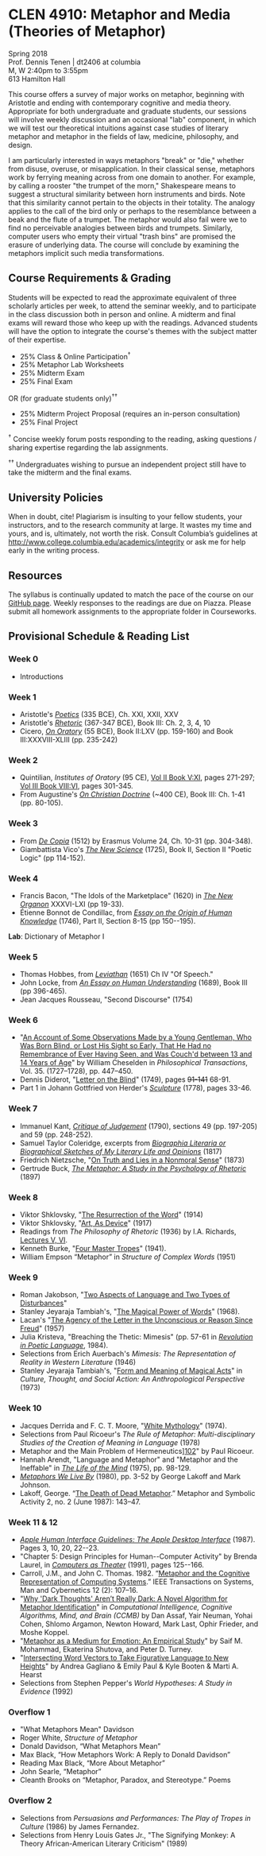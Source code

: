 # CLEN 4910: Metaphor and Media (Theories of Metaphor)

Spring 2018  
Prof. Dennis Tenen | dt2406 at columbia  
M, W 2:40pm to 3:55pm  
613 Hamilton Hall  

This course offers a survey of major works on metaphor, beginning with
Aristotle and ending with contemporary cognitive and media theory. Appropriate
for both undergraduate and graduate students, our sessions will involve weekly
discussion and an occasional "lab" component, in which we will test our
theoretical intuitions against case studies of literary metaphor and metaphor
in the fields of law, medicine, philosophy, and design.

I am particularly interested in ways metaphors "break" or "die," whether from
disuse, overuse, or misapplication. In their classical sense, metaphors work
by ferrying meaning across from one domain to another. For example, by calling
a rooster "the trumpet of the morn," Shakespeare means to suggest a structural
similarity between horn instruments and birds. Note that this similarity
cannot pertain to the objects in their totality. The analogy applies to the
call of the bird only or perhaps to the resemblance between a beak and the
flute of a trumpet. The metaphor would also fail were we to find no
perceivable analogies between birds and trumpets. Similarly, computer users
who empty their virtual "trash bins" are promised the erasure of underlying
data. The course will conclude by examining the metaphors implicit such media
transformations.

## Course Requirements & Grading

Students will be expected to read the approximate equivalent of three
scholarly articles per week, to attend the seminar weekly, and to participate
in the class discussion both in person and online. A midterm and final exams
will reward those who keep up with the readings. Advanced students will have
the option to integrate the course's themes with the subject matter of their
expertise.

- 25%     Class & Online Participation<sup>†</sup>
- 25%     Metaphor Lab Worksheets
- 25%     Midterm Exam
- 25%     Final Exam

OR (for graduate students only)<sup>††</sup>

- 25%     Midterm Project Proposal (requires an in-person consultation)
- 25%     Final Project

<sup>†</sup> Concise weekly forum posts responding to the reading, asking
questions / sharing expertise regarding the lab assignments.

<sup>††</sup> Undergraduates wishing to pursue an independent project still
have to take the midterm and the final exams.

## University Policies

When in doubt, cite! Plagiarism is insulting to your fellow students, your
instructors, and to the research community at large. It wastes my time and
yours, and is, ultimately, not worth the risk. Consult Columbia’s guidelines
at <http://www.college.columbia.edu/academics/integrity> or ask me for help
early in the writing process.

## Resources

The syllabus is continually updated to match the pace of the course on our
[GitHub page](https://github.com/denten-courses/metaphor-media). Weekly
responses to the readings are due on Piazza. Please submit all homework
assignments to the appropriate folder in Courseworks.

## Provisional Schedule & Reading List

### Week 0

- Introductions

### Week 1

- Aristotle's *[Poetics][11]* (335 BCE), Ch. XXI, XXII, XXV
- Aristotle's *[Rhetoric][12]* (367-347 BCE), Book III: Ch. 2, 3, 4, 10
- Cicero, *[On Oratory][13]* (55 BCE), Book II:LXV (pp. 159-160) and Book
  III:XXXVIII-XLIII (pp. 235-242)

[11]: https://courseworks2.columbia.edu/courses/56904/files?preview=2276263
[12]: https://courseworks2.columbia.edu/courses/56904/files?preview=2276699
[13]: https://courseworks2.columbia.edu/courses/56904/files?preview=2276546


### Week 2

- Quintilian, *Institutes of Oratory* (95 CE), [Vol II Book V:XI][21], pages 271-297;
  [Vol III Book VIII:VI][22], pages 301-345.
- From Augustine's *[On Christian Doctrine][23]* (~400 CE), Book III: Ch. 1-41 (pp.
80-105).

[21]: https://courseworks2.columbia.edu/courses/56904/files?preview=2277285
[22]: https://courseworks2.columbia.edu/courses/56904/files?preview=2320377
[23]: https://courseworks2.columbia.edu/courses/56904/files?preview=2278182

### Week 3

- From [*De Copia*][32] (1512) by Erasmus Volume 24, Ch. 10-31 (pp. 304-348).
- Giambattista Vico's [*The New Science*][31] (1725), Book II,  Section II
  "Poetic Logic" (pp 114-152).

[31]: https://archive.org/download/newscienceofgiam030174mbp/newscienceofgiam030174mbp.pdf
[32]: https://courseworks2.columbia.edu/courses/56904/files?preview=2350934

### Week 4

- Francis Bacon, "The Idols of the Marketplace" (1620) in [*The New
  Organon*][41] XXXVI-LXI (pp 19-33).
- Étienne Bonnot de Condillac, from [*Essay on the Origin of Human
  Knowledge*][42] (1746), Part II, Section 8-15 (pp 150--195).

[41]: https://courseworks2.columbia.edu/courses/56904/files?preview=2351193
[42]: https://courseworks2.columbia.edu/courses/56904/files?preview=2412627

**Lab**: Dictionary of Metaphor I

### Week 5

- Thomas Hobbes, from [*Leviathan*][52] (1651) Ch IV "Of Speech."
- John Locke, from [*An Essay on Human Understanding*][51] (1689), Book III (pp
  396-465).
- Jean Jacques Rousseau, "Second Discourse" (1754)

[51]: https://books.google.com/books/about/An_Essay_Concerning_Human_Understanding.html?id=pDNIAAAAMAAJ&printsec=frontcover&source=kp_read_button#v=onepage&q&f=false
[52]: https://books.google.com/books/download/Leviathan.pdf?id=2oc6AAAAMAAJ&output=pdf&sig=ACfU3U0l4HjJKjBN2NE6J7QqmAq4km0j4g

### Week 6

- "[An Account of Some Observations Made by a Young Gentleman, Who Was Born
  Blind, or Lost His Sight so Early, That He Had no Remembrance of Ever Having
Seen, and Was Couch'd between 13 and 14 Years of Age][63]" by William Cheselden in
*Philosophical Transactions*, Vol. 35. (1727–1728), pp. 447–450.
- Dennis Diderot, "[Letter on the Blind][62]" (1749), pages ~~91-141~~ 68-91.
- Part 1 in Johann Gottfried von Herder's [*Sculpture*][61] (1778), pages
  33-46.

[61]: https://courseworks2.columbia.edu/courses/56904/files?preview=2474324
[62]: https://courseworks2.columbia.edu/courses/56904/files?preview=2474379
[63]: https://courseworks2.columbia.edu/courses/56904/files?preview=2474441

### Week 7

- Immanuel Kant, [*Critique of Judgement*][72] (1790), sections 49 (pp. 197-205) and
59 (pp. 248-252).
- Samuel Taylor Coleridge, excerpts from [*Biographia Literaria or Biographical
  Sketches of My Literary Life and Opinions*][71] (1817)
- Friedrich Nietzsche, "[On Truth and Lies in a Nonmoral Sense][73]" (1873)
- Gertrude Buck, *[The Metaphor: A Study in the Psychology of Rhetoric][74]* (1897)

[71]: https://archive.org/download/biographialitera00colerich/biographialitera00colerich.pdf
[72]: http://oll.libertyfund.org/sources/1899-facsimile-pdf-kant-the-critique-of-judgement/download
[73]: https://courseworks2.columbia.edu/courses/56904/files?preview=2474860
[74]: https://archive.org/download/metaphorstudyinp00buckrich/metaphorstudyinp00buckrich_bw.pdf

### Week 8

- Viktor Shklovsky, "[The Resurrection of the Word][82]" (1914)
- Viktor Shklovsky, "[Art, As Device][81]" (1917)
- Readings from *The Philosophy of Rhetoric* (1936) by I.A. Richards, [Lectures
  V, VI][83].
- Kenneth Burke, "[Four Master Tropes][84]" (1941).
- William Empson “Metaphor” in *Structure of Complex Words* (1951)

[81]: https://read-dukeupress-edu.ezproxy.cul.columbia.edu/poetics-today/article/36/3/151-174/21143
[82]: https://courseworks2.columbia.edu/courses/56904/files?preview=2660889
[83]: https://courseworks2.columbia.edu/courses/56904/files?preview=2660928
[84]: https://www-jstor-org.ezproxy.cul.columbia.edu/stable/4332286?seq=1#page_scan_tab_contents

### Week 9

- Roman Jakobson, "[Two Aspects of Language and Two Types of
  Disturbances][92]"
- Stanley Jeyaraja Tambiah's, "[The Magical Power of Words][902]" (1968).
- Lacan's "[The Agency of the Letter in the Unconscious or Reason Since
  Freud][91]" (1957)
- Julia Kristeva, "Breaching the Thetic: Mimesis" (pp. 57-61 in [*Revolution in
  Poetic Language*][93], 1984).
- Selections from Erich Auerbach's *Mimesis: The Representation of Reality
  in Western Literature* (1946)
- Stanley Jeyaraja Tambiah's, "[Form and Meaning of Magical Acts][901]" in *Culture,
  Thought, and Social Action: An Anthropological Perspective* (1973)

[91]: https://courseworks2.columbia.edu/courses/56904/files?preview=2660957
[92]: https://courseworks2.columbia.edu/courses/56904/files?preview=2660960
[93]: https://courseworks2.columbia.edu/courses/56904/files?preview=2661582
[901]: https://www.haujournal.org/index.php/hau/article/view/hau7.3.030
[902]: http://www.jstor.org.ezproxy.cul.columbia.edu/stable/2798500?seq=1#page_scan_tab_contents

### Week 10

- Jacques Derrida and F. C. T. Moore, "[White Mythology][101]" (1974).
- Selections from Paul Ricoeur's *The Rule of Metaphor: Multi-disciplinary
  Studies of the Creation of Meaning in Language* (1978)
- Metaphor and the Main Problem of Hermeneutics][102]" by Paul Ricoeur.
- Hannah Arendt, "Language and Metaphor" and "Metaphor and the Ineffable" in
  [*The Life of the Mind*][103] (1975), pp. 98-129.
- [*Metaphors We Live By*][104] (1980), pp. 3-52 by George Lakoff and Mark
  Johnson.
- Lakoff, George. “[The Death of Dead Metaphor][105].” Metaphor and Symbolic Activity
  2, no. 2 (June 1987): 143–47.


[101]: https://www.jstor.org/stable/468341?seq=1#page_scan_tab_contents
[102]: https://www-jstor-org.ezproxy.cul.columbia.edu/stable/468343?seq=1#page_scan_tab_contents
[103]: https://courseworks2.columbia.edu/courses/56904/files?preview=2661709
[104]: https://courseworks2.columbia.edu/courses/56904/files?preview=2729259
[105]: https://www-tandfonline-com.ezproxy.cul.columbia.edu/doi/abs/10.1207/s15327868ms0202_5?journalCode=hmet19

### Week 11 & 12

- *[Apple Human Interface Guidelines: The Apple Desktop Interface][110]*
  (1987). Pages 3, 10, 20, 22--23.
- "Chapter 5: Design Principles for Human--Computer Activity" by Brenda
  Laurel, in *[Computers as Theater][111]* (1991), pages 125--166.
- Carroll, J.M., and John C. Thomas. 1982. “[Metaphor and the Cognitive
  Representation of Computing Systems][112].” IEEE Transactions on Systems, Man and
Cybernetics 12 (2): 107–16.
- "[Why 'Dark Thoughts' Aren’t Really Dark: A Novel Algorithm for Metaphor
  Identification][120]" in *Computational Intelligence, Cognitive Algorithms, Mind,
and Brain (CCMB)* by Dan Assaf, Yair Neuman, Yohai Cohen, Shlomo Argamon,
Newton Howard, Mark Last, Ophir Frieder, and Moshe Koppel.
- "[Metaphor as a Medium for Emotion: An Empirical Study][121]" by Saif M. Mohammad,
  Ekaterina Shutova, and Peter D. Turney.
- "[Intersecting Word Vectors to Take Figurative Language to New Heights][122]" by
  Andrea Gagliano & Emily Paul & Kyle Booten & Marti A. Hearst
- Selections from Stephen Pepper's *World Hypotheses: A Study in Evidence* (1992)

[110]: https://archive.org/details/applehumaninterf00appl
[111]: https://courseworks2.columbia.edu/courses/56904/files?preview=2774949
[112]: https://ieeexplore.ieee.org/document/4308795/
[120]: https://ieeexplore-ieee-org.ezproxy.cul.columbia.edu/abstract/document/6609166/
[121]: http://www.aclweb.org/anthology/S16-2003
[122]: http://www.site.uottawa.ca/~szpak/pub/_CLfL2016_draft_proceedings.pdf#page=32

### Overflow 1

- "What Metaphors Mean" Davidson
- Roger White, *Structure of Metaphor*
- Donald Davidson, “What Metaphors Mean”
- Max Black, “How Metaphors Work: A Reply to Donald Davidson”
- Reading Max Black, “More About Metaphor”
- John Searle, “Metaphor”
- Cleanth Brooks on “Metaphor, Paradox, and Stereotype.” Poems

### Overflow 2

- Selections from *Persuasions and Performances: The Play of Tropes in
  Culture* (1986) by James Fernandez.
- Selections from Henry Louis Gates Jr., "The Signifying Monkey: A Theory 
  African-American Literary Criticism" (1989)
